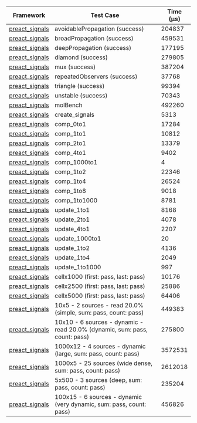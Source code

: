 | Framework | Test Case | Time (μs) |
| --- | --- | --- |
| [preact_signals](https://pub.dev/packages/preact_signals) | avoidablePropagation (success) | 204837 |
| [preact_signals](https://pub.dev/packages/preact_signals) | broadPropagation (success) | 459531 |
| [preact_signals](https://pub.dev/packages/preact_signals) | deepPropagation (success) | 177195 |
| [preact_signals](https://pub.dev/packages/preact_signals) | diamond (success) | 279805 |
| [preact_signals](https://pub.dev/packages/preact_signals) | mux (success) | 387204 |
| [preact_signals](https://pub.dev/packages/preact_signals) | repeatedObservers (success) | 37768 |
| [preact_signals](https://pub.dev/packages/preact_signals) | triangle (success) | 99394 |
| [preact_signals](https://pub.dev/packages/preact_signals) | unstable (success) | 70343 |
| [preact_signals](https://pub.dev/packages/preact_signals) | molBench | 492260 |
| [preact_signals](https://pub.dev/packages/preact_signals) | create_signals | 5313 |
| [preact_signals](https://pub.dev/packages/preact_signals) | comp_0to1 | 17284 |
| [preact_signals](https://pub.dev/packages/preact_signals) | comp_1to1 | 10812 |
| [preact_signals](https://pub.dev/packages/preact_signals) | comp_2to1 | 13379 |
| [preact_signals](https://pub.dev/packages/preact_signals) | comp_4to1 | 9402 |
| [preact_signals](https://pub.dev/packages/preact_signals) | comp_1000to1 | 4 |
| [preact_signals](https://pub.dev/packages/preact_signals) | comp_1to2 | 22346 |
| [preact_signals](https://pub.dev/packages/preact_signals) | comp_1to4 | 26524 |
| [preact_signals](https://pub.dev/packages/preact_signals) | comp_1to8 | 9018 |
| [preact_signals](https://pub.dev/packages/preact_signals) | comp_1to1000 | 8781 |
| [preact_signals](https://pub.dev/packages/preact_signals) | update_1to1 | 8168 |
| [preact_signals](https://pub.dev/packages/preact_signals) | update_2to1 | 4078 |
| [preact_signals](https://pub.dev/packages/preact_signals) | update_4to1 | 2207 |
| [preact_signals](https://pub.dev/packages/preact_signals) | update_1000to1 | 20 |
| [preact_signals](https://pub.dev/packages/preact_signals) | update_1to2 | 4136 |
| [preact_signals](https://pub.dev/packages/preact_signals) | update_1to4 | 2049 |
| [preact_signals](https://pub.dev/packages/preact_signals) | update_1to1000 | 997 |
| [preact_signals](https://pub.dev/packages/preact_signals) | cellx1000 (first: pass, last: pass) | 10176 |
| [preact_signals](https://pub.dev/packages/preact_signals) | cellx2500 (first: pass, last: pass) | 25886 |
| [preact_signals](https://pub.dev/packages/preact_signals) | cellx5000 (first: pass, last: pass) | 64406 |
| [preact_signals](https://pub.dev/packages/preact_signals) | 10x5 - 2 sources - read 20.0% (simple, sum: pass, count: pass) | 449383 |
| [preact_signals](https://pub.dev/packages/preact_signals) | 10x10 - 6 sources - dynamic - read 20.0% (dynamic, sum: pass, count: pass) | 275800 |
| [preact_signals](https://pub.dev/packages/preact_signals) | 1000x12 - 4 sources - dynamic (large, sum: pass, count: pass) | 3572531 |
| [preact_signals](https://pub.dev/packages/preact_signals) | 1000x5 - 25 sources (wide dense, sum: pass, count: pass) | 2612018 |
| [preact_signals](https://pub.dev/packages/preact_signals) | 5x500 - 3 sources (deep, sum: pass, count: pass) | 235204 |
| [preact_signals](https://pub.dev/packages/preact_signals) | 100x15 - 6 sources - dynamic (very dynamic, sum: pass, count: pass) | 456826 |

